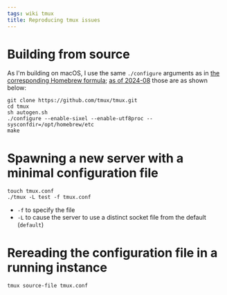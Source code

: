```yaml
---
tags: wiki tmux
title: Reproducing tmux issues
---
```


# Building from source

As I'm building on macOS, I use the same `./configure` arguments as in [the corresponding Homebrew formula](https://github.com/Homebrew/homebrew-core/blob/HEAD/Formula/t/tmux.rb); [as of 2024-08](https://github.com/Homebrew/homebrew-core/blob/f55f805dce72e69ca77d858f07b7f7959525bdfb/Formula/t/tmux.rb) those are as shown below:

```
git clone https://github.com/tmux/tmux.git
cd tmux
sh autogen.sh
./configure --enable-sixel --enable-utf8proc --sysconfdir=/opt/homebrew/etc
make
```

# Spawning a new server with a minimal configuration file

```
touch tmux.conf
./tmux -L test -f tmux.conf
```

- `-f` to specify the file
- `-L` to cause the server to use a distinct socket file from the default (`default`)

# Rereading the configuration file in a running instance

```
tmux source-file tmux.conf
```
